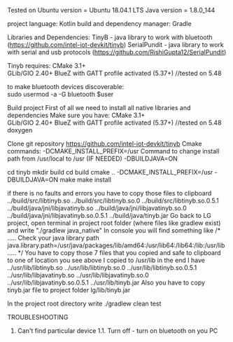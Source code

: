 Tested on
Ubuntu version = Ubuntu 18.04.1 LTS
Java version = 1.8.0_144

project language: Kotlin
build and dependency manager: Gradle

Libraries and Dependencies:
TinyB - java library to work with bluetooth (https://github.com/intel-iot-devkit/tinyb)
SerialPundit - java library to work with serial and usb protocols (https://github.com/RishiGupta12/SerialPundit)

Tinyb requires: 
    CMake 3.1+  
    GLib/GIO 2.40+
    BlueZ with GATT profile activated (5.37+) //tested on 5.48

to make bluetooth devices discoverable:     
sudo usermod -a -G bluetooth $user  


Build project
First of all we need to install all native libraries and dependencies
Make sure you have:
    CMake 3.1+  
    GLib/GIO 2.40+
    BlueZ with GATT profile activated (5.37+) //tested on 5.48
    doxygen

Clone git repository https://github.com/intel-iot-devkit/tinyb
Cmake commands:
-DCMAKE_INSTALL_PREFIX=/usr Command to change install path from /usr/local to /usr (IF NEEDED)
-DBUILDJAVA=ON
 
cd tinyb
mkdir build
cd build
cmake .. -DCMAKE_INSTALL_PREFIX=/usr -DBUILDJAVA=ON 
make
make install

if there is no faults and errors you have to copy those files to clipboard
../build/src/libtinyb.so
../build/src/libtinyb.so.0
../build/src/libtinyb.so.0.5.1
../build/java/jni/libjavatinyb.so
../build/java/jni/libjavatinyb.so.0
../build/java/jni/libjavatinyb.so.0.5.1
../build/java/tinyb.jar
 Go back to LG project, open terminal in project root folder (where files like gradlew exist) 
 and write "./gradlew java_native"
 In console you will find something like
 /*
 .....
 Check your java library path
 java.library.path=/usr/java/packages/lib/amd64:/usr/lib64:/lib64:/lib:/usr/lib
 .....
 */
 You have to copy those 7 files that you copied and safe to clipboard to one of location you see above
 I copied to /usr/lib
 in the end I have
 ../usr/lib/libtinyb.so
 ../usr/lib/libtinyb.so.0
 ../usr/lib/libtinyb.so.0.5.1
 ../usr/lib/libjavatinyb.so
 ../usr/lib/libjavatinyb.so.0
 ../usr/lib/libjavatinyb.so.0.5.1
 ../usr/lib/tinyb.jar
Also you have to copy tinyb.jar file to project folder lg/lib/tinyb.jar

In the project root directory write ./gradlew clean test

TROUBLESHOOTING
1. Can't find particular device
1.1. Turn off - turn on bluetooth on you PC